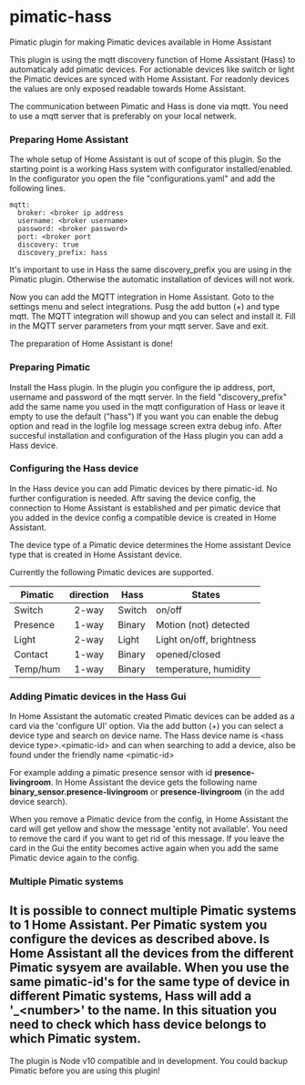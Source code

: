 # pimatic-hass
Pimatic plugin for making Pimatic devices available in Home Assistant

This plugin is using the mqtt discovery function of Home Assistant (Hass) to automaticaly add pimatic devices. For actionable devices like switch or light the Pimatic devices are synced with Home Assistant. For readonly devices the values are only exposed readable towards Home Assistant.

The communication between Pimatic and Hass is done via mqtt. You need to use a mqtt server that is preferably on your local netwerk.

### Preparing Home Assistant
The whole setup of Home Assistant is out of scope of this plugin. So the starting point is a working Hass system with configurator installed/enabled.
In the configurator you open the file "configurations.yaml" and add the following lines.

```
mqtt:
  broker: <broker ip address
  username: <broker username>
  password: <broker password>
  port: <broker port
  discovery: true
  discovery_prefix: hass
```
It's important to use in Hass the same discovery_prefix you are using in the Pimatic plugin. Otherwise the automatic installation of devices will not work.

Now you can add the MQTT integration in Home Assistant.
Goto to the settings menu and select integrations. Pusg the add button (+) and type mqtt.
The MQTT integration will showup and you can select and install it.
Fill in the MQTT server parameters from your mqtt server. Save and exit.

The preparation of Home Assistant is done!

### Preparing Pimatic
Install the Hass plugin. In the plugin you configure the ip address, port, username and password of the mqtt server.
In the field "discovery_prefix" add the same name you used in the mqtt configuration of Hass or leave it empty to use the default ("hass")
If you want you can enable the debug option and read in the logfile log message screen extra debug info.
After succesful installation and configuration of the Hass plugin you can add a Hass device.

### Configuring the Hass device

In the Hass device you can add Pimatic devices by there pimatic-id. No further configuration is needed.
Aftr saving the device config, the connection to Home Assistant is established and per pimatic device that you added in the device config a compatible device is created in Home Assistant.

The device type of a Pimatic device determines the Home assistant Device type that is created in Home Assistant device.

Currently the following Pimatic devices are supported.

|Pimatic  |direction | Hass | States
|------------|:--------:|----------|-------------------|
|Switch   | 2-way   | Switch   | on/off
|Presence | 1-way   | Binary   | Motion (not) detected
|Light    | 2-way   | Light    | Light on/off, brightness
|Contact  | 1-way   | Binary   | opened/closed
|Temp/hum | 1-way   | Binary   | temperature, humidity

### Adding Pimatic devices in the Hass Gui
In Home Assistant the automatic created Pimatic devices can be added as a card via the 'configure UI' option.
Via the add button (+) you can select a device type and search on device name.
The Hass device name is \<hass device type\>.\<pimatic-id\> and can when searching to add a device, also be found under the friendly name \<pimatic-id\>

For example adding a pimatic presence sensor with id **presence-livingroom**. In Home Assistant the device gets the following name **binary_sensor.presence-livingroom** or **presence-livingroom** (in the add device search).

When you remove a Pimatic device from the config, in Home Assistant the card will get yellow and show the message 'entity not available'. You need to remove the card if you want to get rid of this message. If you leave the card in the Gui the entity becomes active again when you add the same Pimatic device again to the config.

### Multiple Pimatic systems
It is possible to connect  multiple Pimatic systems to 1 Home Assistant. Per Pimatic system you configure the devices as described above. Is Home Assistant all the devices from the different Pimatic sysyem are available. When you use the same pimatic-id's for the same type of device in different Pimatic systems, Hass will add a '_\<number\>' to the name. In this situation you need to check which hass device belongs to which Pimatic system.
---
The plugin is Node v10 compatible and in development. You could backup Pimatic before you are using this plugin!

